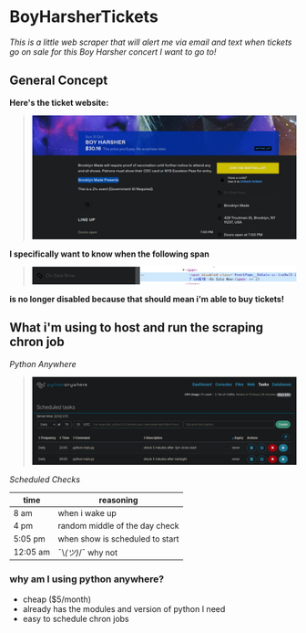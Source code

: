 # BoyHarsherTickets

*This is a little web scraper that will alert me via email and text when tickets go on sale for this Boy Harsher concert I want to go to!*

## General Concept
**Here's the ticket website:**
> ![tickets website](./tickets_website.png)

**I specifically want to know when the following span**
> ![span](./disabled_span.png)

**is no longer disabled because that should mean i'm able to buy tickets!**


## What i'm using to host and run the scraping chron job
*Python Anywhere*
> ![python anywhere](./python_anywhere.png)


*Scheduled Checks*

| time | reasoning |
| ---- | --------- |
| 8 am | when i wake up |
| 4 pm | random middle of the day check|
| 5:05 pm |when show is scheduled to start|
|12:05 am | ¯\\_(ツ)_/¯ why not |

### why am I using python anywhere?
- cheap ($5/month)
- already has the modules and version of python I need
- easy to schedule chron jobs



